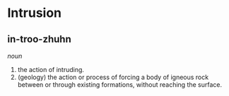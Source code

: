# Intrusion

## in-troo-zhuhn

_noun_

1. the action of intruding.
2. (geology) the action or process of forcing a body of igneous rock between or through existing formations, without reaching the surface.
